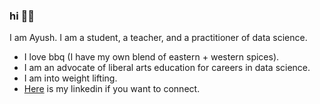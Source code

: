 ### hi ✌🏻

I am Ayush. I am a student, a teacher, and a practitioner of data science.  

- I love bbq (I have my own blend of eastern + western spices).
- I am an advocate of liberal arts education for careers in data science. 
- I am into weight lifting.
- [Here](https://linkedin.com/in/ayush-subedi) is my linkedin if you want to connect.
